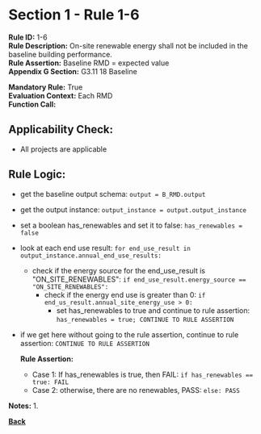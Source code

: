 
# Section 1 - Rule 1-6 

**Rule ID:** 1-6   
**Rule Description:** On-site renewable energy shall not be included in the baseline building performance.  
**Rule Assertion:** Baseline RMD = expected value  
**Appendix G Section:** G3.11 18 Baseline 

**Mandatory Rule:** True    
**Evaluation Context:** Each RMD  
**Function Call:**  

## Applicability Check:  
- All projects are applicable


## Rule Logic:
- get the baseline output schema: `output = B_RMD.output`
- get the output instance: `output_instance = output.output_instance`
- set a boolean has_renewables and set it to false: `has_renewables = false`
- look at each end use result: `for end_use_result in output_instance.annual_end_use_results:`
    - check if the energy source for the end_use_result is "ON_SITE_RENEWABLES": `if end_use_result.energy_source == "ON_SITE_RENEWABLES":`
        - check if the energy end use is greater than 0: `if end_us_result.annual_site_energy_use > 0:`
            - set has_renewables to true and continue to rule assertion: `has_renewables = true; CONTINUE TO RULE ASSERTION`
- if we get here without going to the rule assertion, continue to rule assertion: `CONTINUE TO RULE ASSERTION`

    **Rule Assertion:**
    - Case 1: If has_renewables is true, then FAIL: `if has_renewables == true: FAIL`
    - Case 2: otherwise, there are no renewables, PASS: `else: PASS`


**Notes:**
1.  

**[Back](../_toc.md)**


